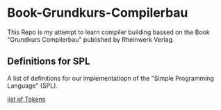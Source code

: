 # Book-Grundkurs-Compilerbau
This Repo is my attempt to learn compiler building bassed on the Book "Grundkurs Compilerbau" published by Rheinwerk Verlag.

## Definitions for SPL
A list of definitions for our implementatiopn of the "Simple Programming Language" (SPL).

[list of Tokens](https://github.com/Arkarin0/Book-Grundkurs-Compilerbau/blob/main/doc/Tokens.md)
